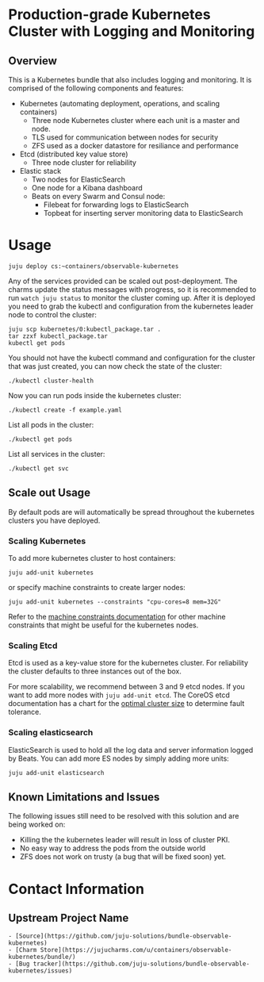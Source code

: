 # Production-grade Kubernetes Cluster with Logging and Monitoring

## Overview

This is a Kubernetes bundle that also includes logging and monitoring. It is
comprised of the following components and features:

- Kubernetes (automating deployment, operations, and scaling containers)
  - Three node Kubernetes cluster where each unit is a master and node.  
  - TLS used for communication between nodes for security
  - ZFS used as a docker datastore for resiliance and performance
- Etcd (distributed key value store)
  - Three node cluster for reliability
- Elastic stack
   - Two nodes for ElasticSearch
   - One node for a Kibana dashboard
   - Beats on every Swarm and Consul node:
     - Filebeat for forwarding logs to ElasticSearch
     - Topbeat for inserting server monitoring data to ElasticSearch

# Usage

    juju deploy cs:~containers/observable-kubernetes

Any of the services provided can be scaled out post-deployment. The charms
update the status messages with progress, so it is recommended to run
`watch juju status` to monitor the cluster coming up. After it is deployed you
need to grab the kubectl and configuration from the kubernetes leader node to
control the cluster:

    juju scp kubernetes/0:kubectl_package.tar .
    tar zzxf kubectl_package.tar
    kubectl get pods

You should not have the kubectl command and configuration for the cluster that
was just created, you can now check the state of the cluster:

    ./kubectl cluster-health

Now you can run pods inside the kubernetes cluster:

    ./kubectl create -f example.yaml

List all pods in the cluster:

    ./kubectl get pods

List all services in the cluster:

    ./kubectl get svc

## Scale out Usage

By default pods are will automatically be spread throughout the kubernetes
clusters you have deployed.

### Scaling Kubernetes

To add more kubernetes cluster to host containers:

    juju add-unit kubernetes

or specify machine constraints to create larger nodes:

    juju add-unit kubernetes --constraints "cpu-cores=8 mem=32G"

Refer to the
[machine constraints documentation](https://jujucharms.com/docs/stable/charms-constraints)
for other machine constraints that might be useful for the kubernetes nodes.

### Scaling Etcd

Etcd is used as a key-value store for the kubernetes cluster. For reliability
the cluster defaults to three instances out of the box.

For more scalability, we recommend between 3 and 9 etcd nodes. If you want to
add more nodes with `juju add-unit etcd`. The CoreOS etcd documentation has a
chart for the [optimal cluster size](https://coreos.com/etcd/docs/latest/admin_guide.html#optimal-cluster-size)
to determine fault tolerance.

### Scaling elasticsearch

ElasticSearch is used to hold all the log data and server information logged by Beats. You can add more ES nodes by simply adding more units:

    juju add-unit elasticsearch

## Known Limitations and Issues

 The following issues still need to be resolved with this solution and are being worked on:

 - Killing the the kubernetes leader will result in loss of cluster PKI.
 - No easy way to address the pods from the outside world
 - ZFS does not work on trusty (a bug that will be fixed soon) yet.

# Contact Information

## Upstream Project Name

    - [Source](https://github.com/juju-solutions/bundle-observable-kubernetes)
    - [Charm Store](https://jujucharms.com/u/containers/observable-kubernetes/bundle/)
    - [Bug tracker](https://github.com/juju-solutions/bundle-observable-kubernetes/issues)
